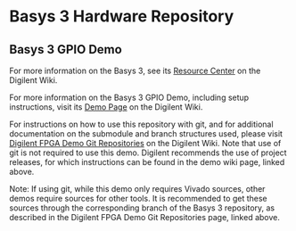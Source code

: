 # Basys 3 Hardware Repository

## Basys 3 GPIO Demo

For more information on the Basys 3, see its [Resource Center](https://reference.digilentinc.com/reference/programmable-logic/basys-3/start) on the Digilent Wiki.

For more information on the Basys 3 GPIO Demo, including setup instructions, visit its [Demo Page](https://reference.digilentinc.com/reference/programmable-logic/basys-3/demos/basys-3-gpio) on the Digilent Wiki.

For instructions on how to use this repository with git, and for additional documentation on the submodule and branch structures used, please visit [Digilent FPGA Demo Git Repositories](https://reference.digilentinc.com/reference/programmable-logic/documents/git) on the Digilent Wiki. Note that use of git is not required to use this demo. Digilent recommends the use of project releases, for which instructions can be found in the demo wiki page, linked above.

Note: If using git, while this demo only requires Vivado sources, other demos require sources for other tools. It is recommended to get these sources through the corresponding branch of the Basys 3 repository, as described in the Digilent FPGA Demo Git Repositories page, linked above.


